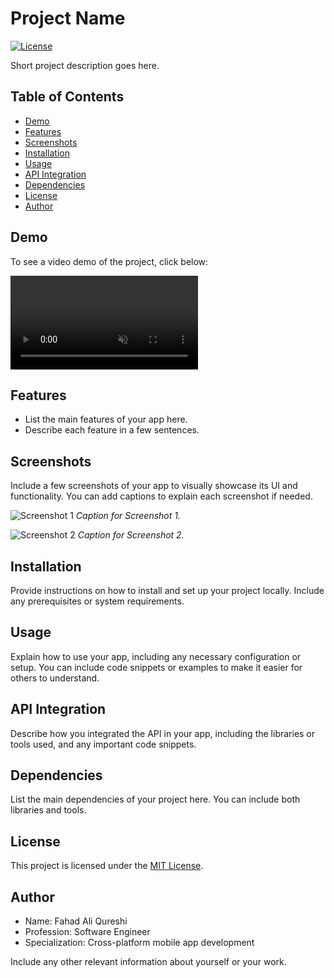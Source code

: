 # Project Name

[![License](https://img.shields.io/badge/license-MIT-blue.svg)](https://opensource.org/licenses/MIT)

Short project description goes here.

## Table of Contents

- [Demo](#demo)
- [Features](#features)
- [Screenshots](#screenshots)
- [Installation](#installation)
- [Usage](#usage)
- [API Integration](#api-integration)
- [Dependencies](#dependencies)
- [License](#license)
- [Author](#author)

## Demo

To see a video demo of the project, click below:

<video src="demo/demo_video.mp4" controls autoplay loop muted>
  Sorry, your browser doesn't support embedded videos.
</video>

## Features

- List the main features of your app here.
- Describe each feature in a few sentences.

## Screenshots

Include a few screenshots of your app to visually showcase its UI and functionality. You can add captions to explain each screenshot if needed.

![Screenshot 1](screenshots/screenshot1.png)
_Caption for Screenshot 1._

![Screenshot 2](screenshots/screenshot2.png)
_Caption for Screenshot 2._

## Installation

Provide instructions on how to install and set up your project locally. Include any prerequisites or system requirements.

## Usage

Explain how to use your app, including any necessary configuration or setup. You can include code snippets or examples to make it easier for others to understand.

## API Integration

Describe how you integrated the API in your app, including the libraries or tools used, and any important code snippets.

## Dependencies

List the main dependencies of your project here. You can include both libraries and tools.

## License

This project is licensed under the [MIT License](LICENSE.md).

## Author

- Name: Fahad Ali Qureshi
- Profession: Software Engineer
- Specialization: Cross-platform mobile app development

Include any other relevant information about yourself or your work.

